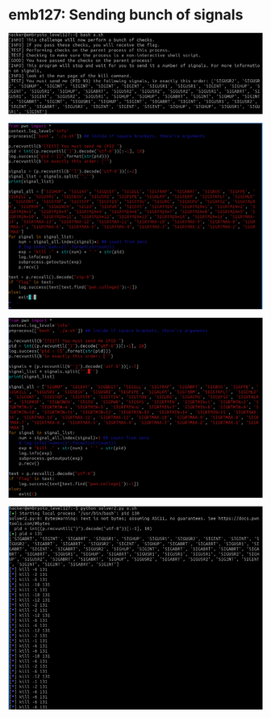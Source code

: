 # emb127: Sending bunch of signals

![](<../.gitbook/assets/image (67).png>)

![Ah, there's type in utp](<../.gitbook/assets/image (34).png>)

![Fix the all typos. Observe the white space in signals.split](<../.gitbook/assets/image (221).png>)

![Now it solves well](<../.gitbook/assets/image (47).png>)

